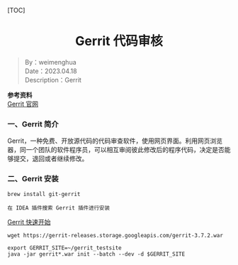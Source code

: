 [TOC]

<h1 align="center">Gerrit 代码审核</h1>

> By：weimenghua   
> Date：2023.04.18  
> Description：Gerrit  

**参考资料**  
[Gerrit 官网](https://www.gerritcodereview.com/)



### 一、Gerrit 简介

Gerrit，一种免费、开放源代码的代码审查软件，使用网页界面。利用网页浏览器，同一个团队的软件程序员，可以相互审阅彼此修改后的程序代码，决定是否能够提交，退回或者继续修改。



### 二、Gerrit 安装

```
brew install git-gerrit

在 IDEA 插件搜索 Gerrit 插件进行安装
```

[Gerrit 快速开始](https://gerrit-documentation.storage.googleapis.com/Documentation/3.7.2/linux-quickstart.html)

```
wget https://gerrit-releases.storage.googleapis.com/gerrit-3.7.2.war

export GERRIT_SITE=~/gerrit_testsite
java -jar gerrit*.war init --batch --dev -d $GERRIT_SITE
```

